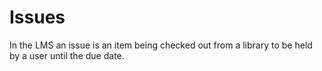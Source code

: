 Issues
======

In the LMS an issue is an item being checked out from a library to be held by a user until the due date.

